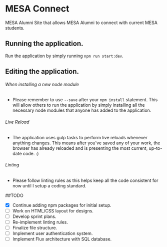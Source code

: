 # MESA Connect
MESA Alumni Site that allows MESA Alumni to connect with current MESA students.

## Running the application.
Run the application by simply running `npm run start:dev`.

## Editing the application.
###### When installing a new node module
* Please remember to use `--save` after your `npm install` statement. This will allow others to run the application by simply installing all the necessary node modules that anyone has added to the application.

###### Live Reload
* The application uses gulp tasks to perform live reloads whenever anything changes. This means after you've saved any of your work, the browser has already reloaded and is presenting the most current, up-to-date code. :)

###### Linting
* Please follow linting rules as this helps keep all the code consistent for now until I setup a coding standard.

##TODO
- [x] Continue adding npm packages for initial setup.
- [ ] Work on HTML/CSS layout for designs.
- [ ] Develop sprint plans.
- [ ] Re-implement linting rules.
- [ ] Finalize file structure.
- [ ] Implement user authentication system.
- [ ] Implement Flux architecture with SQL database.